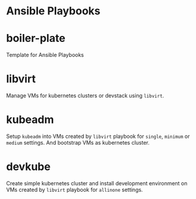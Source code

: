 Ansible Playbooks
=================

# boiler-plate
Template for Ansible Playbooks

# libvirt
Manage VMs for kubernetes clusters or devstack using `libvirt`.

# kubeadm
Setup `kubeadm` into VMs created by `libvirt` playbook for `single`, `minimum` or `medium` settings.
And bootstrap VMs as kubernetes cluster.

# devkube
Create simple kubernetes cluster and install development environment on VMs created by `libvirt` playbook for `allinone` settings.
